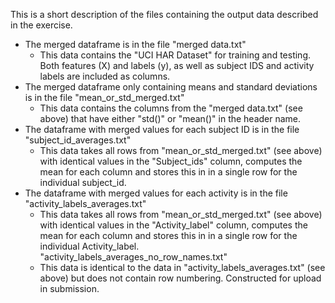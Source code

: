 This is a short description of the files containing the output data described in the 
exercise.

* The merged dataframe is in the file "merged data.txt"
    * This data contains the "UCI HAR Dataset" for training and 
      testing. Both features (X) and labels (y), as well as 
      subject IDS and activity labels are included as columns.
* The merged dataframe only containing means and standard 
deviations is in the file "mean_or_std_merged.txt"
    * This data contains the columns from the "merged data.txt" 
      (see above) that have either "std()" or "mean()" in the 
      header name.
* The dataframe with merged values for each subject ID is in the file 
"subject_id_averages.txt"
    * This data takes all rows from "mean_or_std_merged.txt" (see 
      above) with identical values in the "Subject_ids" column, computes the mean for 
      each column and stores this in in a single 
      row for the individual subject_id.
* The dataframe with merged values for each activity is in the file 
"activity_labels_averages.txt"
    * This data takes all rows from "mean_or_std_merged.txt" (see 
      above) with identical values in the "Activity_label" column, computes the mean 
      for each column and stores this in in a single 
      row for the individual Activity_label.
"activity_labels_averages_no_row_names.txt"
    * This data is identical to the data in "activity_labels_averages.txt" (see above)
      but does not contain row numbering. Constructed for upload in submission.